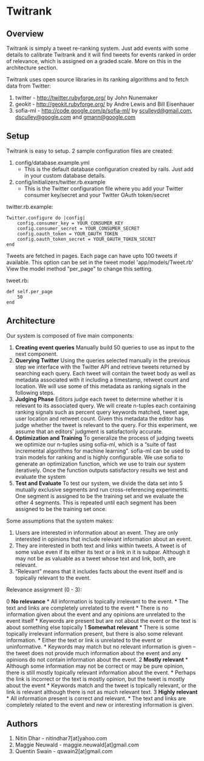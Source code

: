 Twitrank
========

Overview
--------
Twitrank is simply a tweet re-ranking system. Just add events with some details to calibrate Twitrank and it will find tweets for events
ranked in order of relevance, which is assigned on a graded scale. More on this in the architecture section.

Twitrank uses open source libraries in its ranking algorithms and to fetch data from Twitter:

1. twitter - http://twitter.rubyforge.org/ by John Nunemaker
2. geokit - http://geokit.rubyforge.org/ by Andre Lewis and Bill Eisenhauer
3. sofia-ml - http://code.google.com/p/sofia-ml/ by sculleyd@gmail.com, dsculley@google.com and gmann@google.com

Setup
-----
Twitrank is easy to setup. 2 sample configuration files are created:

1. config/database.example.yml
	* This is the default database configuration created by rails. Just add in your custom database details.
2. config/initializers/twitter.rb.example
	* This is the Twitter configuration file where you add your Twitter consumer key/secret and your Twitter OAuth token/secret

twitter.rb.example:

	Twitter.configure do |config|
		config.consumer_key = YOUR_CONSUMER_KEY
		config.consumer_secret = YOUR_CONSUMER_SECRET
		config.oauth_token = YOUR_OAUTH_TOKEN
		config.oauth_token_secret = YOUR_OAUTH_TOKEN_SECRET
	end

Tweets are fetched in pages. Each page can have upto 100 tweets if available. This option can be set in the tweet model 'app/models/Tweet.rb'
View the model method "per_page" to change this setting.

tweet.rb:

	def self.per_page
		50
	end   

Architecture
------------
Our system is composed of five main components:

1. **Creating event queries** Manually build 50 queries to use as input to the next component.
2. **Querying Twitter** Using the queries selected manually in the previous step we interface with the Twitter API and retrieve tweets returned by searching each query. Each tweet will contain the tweet body as well as metadata associated with it including a timestamp, retweet count and location. We will use some of this metadata as ranking signals in the following steps.
3. **Judging Phase** Editors judge each tweet to determine whether it is relevant to its associated query. We will create n-tuples each containing ranking signals such as percent query keywords matched, tweet age, user location and retweet count. Given this metadata the editor has judge whether the tweet is relevant to the query. For this experiment, we assume that an editors’ judgment is satisfactorily accurate.
4. **Optimization and Training** To generalize the process of judging tweets we optimize our n-tuples using sofia-ml, which is a “suite of fast incremental algorithms for machine learning”. sofia-ml can be used to train models for ranking and is highly configurable. We use sofia to generate an optimization function, which we use to train our system iteratively. Once the function outputs satisfactory results we test and evaluate the system
5. **Test and Evaluate** To test our system, we divide the data set into 5 mutually exclusive segments and run cross-referencing experiments. One segment is assigned to be the training set and we evaluate the other 4 segments. This is repeated until each segment has been assigned to be the training set once.

Some assumptions that the system makes:

1. Users are interested in information about an event. They are only interested in opinions that include relevant information about an event.
2. They are interested in both text and links within tweets. A tweet is of some value even if its either its text or a link in it is subpar. Although it may not be as valuable as a tweet whose text and link, both, are relevant.
3. “Relevant” means that it includes facts about the event itself and is topically relevant to the event.

Relevance assignment (0 - 3):

0 **No relevance**
	* All information is topically irrelevant to the event.
	* The text and links are completely unrelated to the event
	* There is no information given about the event and any opinions are unrelated to the event itself
	* Keywords are present but are not about the event or the text is about something else topically
1 **Somewhat relevant**
	* There is some topically irrelevant information present, but there is also some relevant information.
	* Either the text or link is unrelated to the event or uninformative.
	* Keywords may match but no relevant information is given – the tweet does not provide much information about the event and any opinions do not contain information about the event.
2 **Mostly relevant**
	* Although some information may not be correct or may be pure opinion, there is still mostly topically relevant information about the event.
	* Perhaps the link is incorrect or the text is mostly opinion, but the tweet is mostly about the event
	* Keywords match and the tweet is topically relevant, or the link is relevant although there is not as much relevant text.
3 **Highly relevant**
	* All information present is correct and relevant.
	* The text and links are completely related to the event and new or interesting information is given.

Authors
-------

1. Nitin Dhar - nitindhar7[at]yahoo.com
2. Maggie Neuwald - maggie.neuwald[at]gmail.com
3. Quentin Swain - qswain2[at]gmail.com